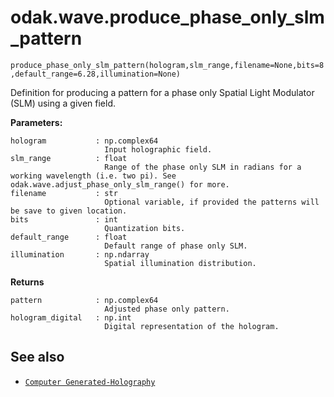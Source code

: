 # odak.wave.produce_phase_only_slm_pattern

`produce_phase_only_slm_pattern(hologram,slm_range,filename=None,bits=8,default_range=6.28,illumination=None)`

Definition for producing a pattern for a phase only Spatial Light Modulator (SLM) using a given field.
 
**Parameters:**

    hologram           : np.complex64
                         Input holographic field.
    slm_range          : float
                         Range of the phase only SLM in radians for a working wavelength (i.e. two pi). See odak.wave.adjust_phase_only_slm_range() for more.
    filename           : str
                         Optional variable, if provided the patterns will be save to given location.
    bits               : int
                         Quantization bits.
    default_range      : float 
                         Default range of phase only SLM.
    illumination       : np.ndarray
                         Spatial illumination distribution.
                       
**Returns**

    pattern            : np.complex64
                         Adjusted phase only pattern.
    hologram_digital   : np.int
                         Digital representation of the hologram.

## See also

* [`Computer Generated-Holography`](../../cgh.md)
